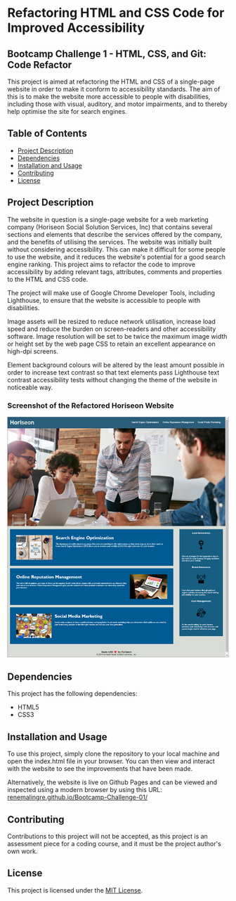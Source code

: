 # Refactoring HTML and CSS Code for Improved Accessibility

## Bootcamp Challenge 1 - HTML, CSS, and Git: Code Refactor

This project is aimed at refactoring the HTML and CSS of a single-page website in order to make it conform to accessibility standards. The aim of this is to make the website more accessible to people with disabilities, including those with visual, auditory, and motor impairments, and to thereby help optimise the site for search engines.

## Table of Contents

- [Project Description](#project-description)
- [Dependencies](#dependencies)
- [Installation and Usage](#installation-and-usage)
- [Contributing](#contributing)
- [License](#license)

## Project Description

The website in question is a single-page website for a web marketing company (Horiseon Social Solution Services, Inc) that contains several sections and elements that describe the services offered by the company, and the benefits of utilising the services. The website was initially built without considering accessibility. This can make it difficult for some people to use the website, and it reduces the website's potential for a good search engine ranking. This project aims to refactor the code to improve accessibility by adding relevant tags, attributes, comments and properties to the HTML and CSS code.

The project will make use of Google Chrome Developer Tools, including Lighthouse, to ensure that the website is accessible to people with disabilities.

Image assets will be resized to reduce network utilisation, increase load speed and reduce the burden on screen-readers and other accessibility software. Image resolution will be set to be twice the maximum image width or height set by the web page CSS to retain an excellent appearance on high-dpi screens.

Element background colours will be altered by the least amount possible in order to increase text contrast so that text elements pass Lighthouse text contrast accessibility tests without changing the theme of the website in noticeable way.

### Screenshot of the Refactored Horiseon Website

![Screenshot of the refactored website](assets/images/screenshot.png)

## Dependencies

This project has the following dependencies:

- HTML5
- CSS3

## Installation and Usage

To use this project, simply clone the repository to your local machine and open the index.html file in your browser. You can then view and interact with the website to see the improvements that have been made.

Alternatively, the website is live on Github Pages and can be viewed and inspected using a modern browser by using this URL: [renemalingre.github.io/Bootcamp-Challenge-01/](https://renemalingre.github.io/Bootcamp-Challenge-01/)

## Contributing

Contributions to this project will not be accepted, as this project is an assessment piece for a coding course, and it must be the project author's own work.

## License

This project is licensed under the [MIT License](LICENSE).
